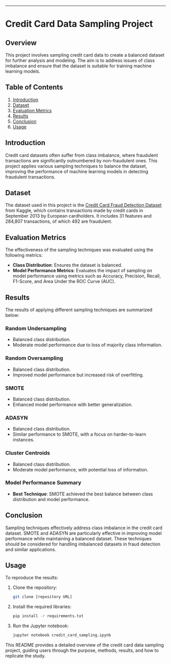 ---

# Credit Card Data Sampling Project

## Overview

This project involves sampling credit card data to create a balanced dataset for further analysis and modeling. The aim is to address issues of class imbalance and ensure that the dataset is suitable for training machine learning models.

## Table of Contents

1. [Introduction](#introduction)
2. [Dataset](#dataset)
3. [Evaluation Metrics](#evaluation-metrics)
4. [Results](#results)
5. [Conclusion](#conclusion)
6. [Usage](#usage)


## Introduction

Credit card datasets often suffer from class imbalance, where fraudulent transactions are significantly outnumbered by non-fraudulent ones. This project applies various sampling techniques to balance the dataset, improving the performance of machine learning models in detecting fraudulent transactions.

## Dataset

The dataset used in this project is the [Credit Card Fraud Detection Dataset](https://www.kaggle.com/mlg-ulb/creditcardfraud) from Kaggle, which contains transactions made by credit cards in September 2013 by European cardholders. It includes 31 features and 284,807 transactions, of which 492 are fraudulent.
  
## Evaluation Metrics

The effectiveness of the sampling techniques was evaluated using the following metrics:
- **Class Distribution**: Ensures the dataset is balanced.
- **Model Performance Metrics**: Evaluates the impact of sampling on model performance using metrics such as Accuracy, Precision, Recall, F1-Score, and Area Under the ROC Curve (AUC).

## Results

The results of applying different sampling techniques are summarized below:

### Random Undersampling
- Balanced class distribution.
- Moderate model performance due to loss of majority class information.

### Random Oversampling
- Balanced class distribution.
- Improved model performance but increased risk of overfitting.

### SMOTE
- Balanced class distribution.
- Enhanced model performance with better generalization.

### ADASYN
- Balanced class distribution.
- Similar performance to SMOTE, with a focus on harder-to-learn instances.

### Cluster Centroids
- Balanced class distribution.
- Moderate model performance, with potential loss of information.

### Model Performance Summary
- **Best Technique**: SMOTE achieved the best balance between class distribution and model performance.

## Conclusion

Sampling techniques effectively address class imbalance in the credit card dataset. SMOTE and ADASYN are particularly effective in improving model performance while maintaining a balanced dataset. These techniques should be considered for handling imbalanced datasets in fraud detection and similar applications.
  

## Usage

To reproduce the results:
1. Clone the repository:
   ```bash
   git clone [repository URL]
   ```
2. Install the required libraries:
   ```bash
   pip install -r requirements.txt
   ```
3. Run the Jupyter notebook:
   ```bash
   jupyter notebook credit_card_sampling.ipynb
   ```  

This README provides a detailed overview of the credit card data sampling project, guiding users through the purpose, methods, results, and how to replicate the study.
